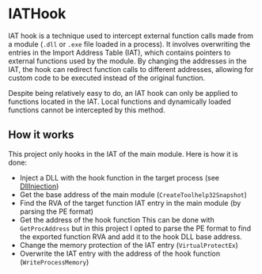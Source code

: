 # IATHook

IAT hook is a technique used to intercept external function calls made from a module (`.dll` or `.exe` file loaded in a process). It involves overwriting the entries in the Import Address Table (IAT), which contains pointers to external functions used by the module. By changing the addresses in the IAT, the hook can redirect function calls to different addresses, allowing for custom code to be executed instead of the original function.

Despite being relatively easy to do, an IAT hook can only be applied to functions located in the IAT. Local functions and dynamically loaded functions cannot be intercepted by this method.

## How it works
This project only hooks in the IAT of the main module. Here is how it is done:
- Inject a DLL with the hook function in the target process (see [DllInjection](DllInjection))
- Get the base address of the main module (`CreateToolhelp32Snapshot`)
- Find the RVA of the target function IAT entry in the main module (by parsing the PE format)
- Get the address of the hook function
	  This can be done with `GetProcAddress` but in this project I opted to parse the PE format to find the exported function RVA and add it to the hook DLL base address.
- Change the memory protection of the IAT entry (`VirtualProtectEx`)
- Overwrite the IAT entry with the address of the hook function (`WriteProcessMemory`)
